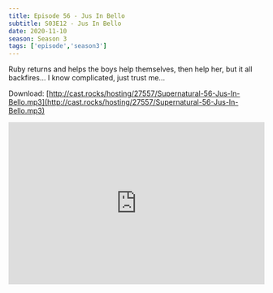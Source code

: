 ```yaml
---
title: Episode 56 - Jus In Bello
subtitle: S03E12 - Jus In Bello
date: 2020-11-10
season: Season 3
tags: ['episode','season3']
---
```

Ruby returns and helps the boys help themselves, then help her, but it all backfires... I know complicated, just trust me...

Download: [http://cast.rocks/hosting/27557/Supernatural-56-Jus-In-Bello.mp3](http://cast.rocks/hosting/27557/Supernatural-56-Jus-In-Bello.mp3)

<iframe src="https://cast.rocks/player/27557/Supernatural-56-Jus-In-Bello.mp3?episodeTitle=Episode%2056%20-%20Jus%20In%20Bello&podcastTitle=Couple%20of%20Idjits&episodeDate=November%2010th%2C%202020&imageURL=https%3A%2F%2Fcast.rocks%2Fhosting%2F27557%2Ffeeds%2FCAURZ.jpg" style="border: none; min-height: 265px; max-height: 320px; max-width: 558px; min-width: 270px; width: 100%; height: 100%;" scrollbars="no"></iframe>

